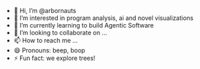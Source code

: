 - 👋 Hi, I’m @arbornauts
- 👀 I’m interested in program analysis, ai and novel visualizations
- 🌱 I’m currently learning to build Agentic Software
- 💞️ I’m looking to collaborate on ...
- 📫 How to reach me ...
- 😄 Pronouns: beep, boop
- ⚡ Fun fact: we explore trees! 

<!---
arbornauts/arbornauts is a ✨ special ✨ repository because its `README.md` (this file) appears on your GitHub profile.
You can click the Preview link to take a look at your changes.
--->
